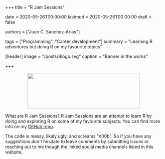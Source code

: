 +++
title = "R Jam Sessions"

date = 2020-05-26T00:00:00
lastmod = 2020-05-26T00:00:00
draft = false

authors = ["Juan C. Sanchez-Arias"]

tags = ["Programming", "Career development"]
summary = "Learning R adventures but doing R on my favourite topics"

[header]
image = "/posts/Rlogo.svg"
caption = "Banner in the works"

+++
<p align="center">
<img src="https://i.kym-cdn.com/entries/icons/original/000/023/987/overcome.jpg"width="360" height="115">
</p>

What are R Jam Sessions?
R Jam Sessions are an attempt to learn R by doing and exploring R on some of my favourite subjects. You can find more info on my [GitHub repo](https://github.com/juansamdphd/rjam).

The code is messy, likely ugly, and screams "n00b". So if you have any suggestions don't hesitate to leave comments by submitting issues or reaching out to me though the linked social media channels listed in this website.